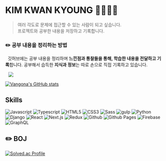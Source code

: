 # KIM KWAN KYOUNG 🧑‍🔬🧑‍💻
> 여러 각도로 문제에 접근할 수 있는 사람이 되고 싶습니다.  
> 프로젝트와 공부한 내용을 저장하고 기록합니다.

### ✏️ 공부 내용을 정리하는 방법

&nbsp; 깃허브에는 공부 내용을 정리하며 **느낀점과 통찰들을 통해, 학습한 내용을 전달하고 기록**합니다. 
공부해서 습득한 **지식과 정보**는 따로 손으로 직접 기록하고 있습니다.

<a href="https://www.instagram.com/my_rational_drawer_/">
    <img 
        src="http://img.shields.io/badge/-Instagram-black?style=flat&logo=Instagram&link=https://www.instagram.com/my_rational_drawer_/"
        style="height : auto; margin-left : 10px; margin-right : 10px;"/>
</a>

[![Vangona's GitHub stats](https://github-readme-stats.vercel.app/api?username=vangona&theme=radical)](https://github.com/vangona/github-readme-stats)

## Skills
![Javascript](https://img.shields.io/badge/Javascript-F7DF1E.svg?style=for-the-badge&logo=Javascript&logoColor=white)
![Typescript](https://img.shields.io/badge/Typescript-3178C6.svg?style=for-the-badge&logo=Typescript&logoColor=white)
![HTML5](https://img.shields.io/badge/HTML5-E34F26.svg?style=for-the-badge&logo=HTML5&logoColor=white)
![CSS3](https://img.shields.io/badge/CSS3-1572B6.svg?style=for-the-badge&logo=CSS3&logoColor=white)
![Sass](https://img.shields.io/badge/Sass-CC6699.svg?style=for-the-badge&logo=Sass&logoColor=white)
![gulp](https://img.shields.io/badge/gulp-CF4647.svg?style=for-the-badge&logo=gulp&logoColor=white)
![Python](https://img.shields.io/badge/Python-3776AB.svg?style=for-the-badge&logo=Python&logoColor=white)
![Django](https://img.shields.io/badge/Django-092E20.svg?style=for-the-badge&logo=Django&logoColor=white)
![React](https://img.shields.io/badge/React-61DAFB.svg?style=for-the-badge&logo=React&logoColor=white)
![Next.js](https://img.shields.io/badge/Nextjs-000000.svg?style=for-the-badge&logo=Nextjs&logoColor=white)
![Redux](https://img.shields.io/badge/Redux-764ABC.svg?style=for-the-badge&logo=Redux&logoColor=white)
![Github](https://img.shields.io/badge/Github-181717.svg?style=for-the-badge&logo=Github&logoColor=white)
![Github Pages](https://img.shields.io/badge/Github%20Pages-222222.svg?style=for-the-badge&logo=Github%20Pages&logoColor=white)
![Firebase](https://img.shields.io/badge/Firebase-FFCA28.svg?style=for-the-badge&logo=Firebase&logoColor=white)
![GraphQL](https://img.shields.io/badge/GraphQL-E10098.svg?style=for-the-badge&logo=GraphQL&logoColor=white)

## ✏️ BOJ
[![Solved.ac Profile](http://mazassumnida.wtf/api/v2/generate_badge?boj=yummygona)](https://solved.ac/user/yummygona/)
